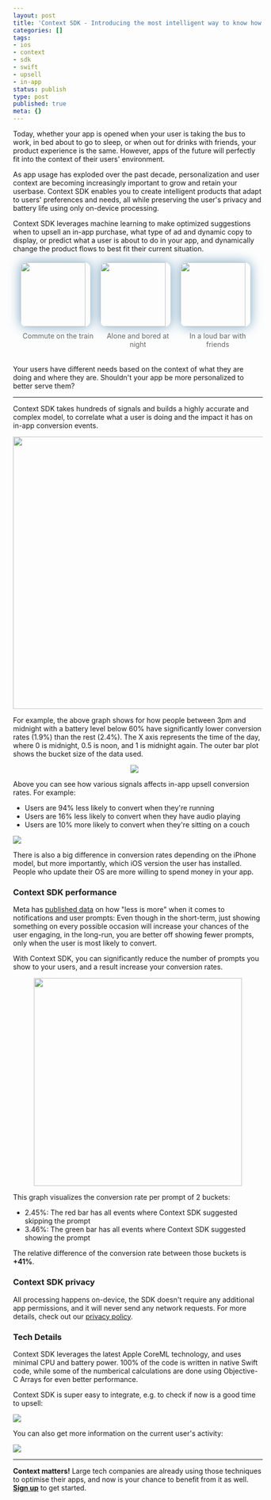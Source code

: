 ```yaml
---
layout: post
title: 'Context SDK - Introducing the most intelligent way to know how and when to monetize your user'
categories: []
tags:
- ios
- context
- sdk
- swift
- upsell
- in-app
status: publish
type: post
published: true
meta: {}
---
```


Today, whether your app is opened when your user is taking the bus to work, in bed about to go to sleep, or when out for drinks with friends, your product experience is the same. However, apps of the future will perfectly fit into the context of their users' environment.

As app usage has exploded over the past decade, personalization and user context are becoming increasingly important to grow and retain your userbase. Context SDK enables you to create intelligent products that adapt to users' preferences and needs, all while preserving the user's privacy and battery life using only on-device processing.

Context SDK leverages machine learning to make optimized suggestions when to upsell an in-app purchase, what type of ad and dynamic copy to display, or predict what a user is about to do in your app, and dynamically change the product flows to best fit their current situation.

<div id="context-grid">
    <div class="context-grid-row">
        <div class="context-grid-column">
            <img src="https://krausefx.com/assets/posts/context-sdk/pexels-ketut-subiyanto-4559756.jpg" width="200" />
            <p>Commute on the train</p>
        </div>
        <div class="context-grid-column">
            <img src="https://krausefx.com/assets/posts/context-sdk/pexels-mikotoraw-photographer-3367850.jpg" width="200" />
            <p>Alone and bored at night</p>
        </div>
        <div class="context-grid-column">
            <img src="https://krausefx.com/assets/posts/context-sdk/pexels-ketut-subiyanto-5055180.jpg" width="200" />
            <p>In a loud bar with friends</p>
        </div>
    </div>
</div>

Your users have different needs based on the context of what they are doing and where they are. Shouldn't your app be more personalized to better serve them?

----

Context SDK takes hundreds of signals and builds a highly accurate and complex model, to correlate what a user is doing and the impact it has on in-app conversion events.

<div align="center"><img src="https://krausefx.com/assets/posts/context-sdk/graphs-density_map.png" style="max-width: 100%; width: 550px;"></div>

For example, the above graph shows for how people between 3pm and midnight with a battery level below 60% have significantly lower conversion rates (1.9%) than the rest (2.4%). The X axis represents the time of the day, where 0 is midnight, 0.5 is noon, and 1 is midnight again. The outer bar plot shows the bucket size of the data used.

<div align="center"><img src="https://krausefx.com/assets/posts/context-sdk/graphs-signals.png" style="max-width: calc(100% + 30px); margin-left: -15px;"></div>

Above you can see how various signals affects in-app upsell conversion rates. For example:

- Users are 94% less likely to convert when they're running
- Users are 16% less likely to convert when they have audio playing
- Users are 10% more likely to convert when they're sitting on a couch

<img src="https://krausefx.com/assets/posts/context-sdk/devices-graph.png" />

There is also a big difference in conversion rates depending on the iPhone model, but more importantly, which iOS version the user has installed. People who update their OS are more willing to spend money in your app.


### Context SDK performance

Meta has [published data](https://medium.com/@AnalyticsAtMeta/notifications-why-less-is-more-how-facebook-has-been-increasing-both-user-satisfaction-and-app-9463f7325e7d) on how "less is more" when it comes to notifications and user prompts: Even though in the short-term, just showing something on every possible occasion will increase your chances of the user engaging, in the long-run, you are better off showing fewer prompts, only when the user is most likely to convert.


With Context SDK, you can significantly reduce the number of prompts you show to your users, and a result increase your conversion rates.

<div align="center"><img src="https://krausefx.com/assets/posts/context-sdk/graphs-conversion.png" style="max-width: 100%; width: 420px;" /></div>

This graph visualizes the conversion rate per prompt of 2 buckets:

- 2.45%: The red bar has all events where Context SDK suggested skipping the prompt
- 3.46%: The green bar has all events where Context SDK suggested showing the prompt

The relative difference of the conversion rate between those buckets is **+41%**.

### Context SDK privacy
All processing happens on-device, the SDK doesn't require any additional app permissions, and it will never send any network requests. For more details, check out our [privacy policy](https://contextsdk.com/privacy).

### Tech Details

Context SDK leverages the latest Apple CoreML technology, and uses minimal CPU and battery power. 100% of the code is written in native Swift code, while some of the numberical calculations are done using Objective-C Arrays for even better performance.

Context SDK is super easy to integrate, e.g. to check if now is a good time to upsell:

<img src="https://krausefx.com/assets/posts/context-sdk/code-sample-1.png" style="max-width: 80%;" />

You can also get more information on the current user's activity:

<img src="https://krausefx.com/assets/posts/context-sdk/code-sample-2.png" style="max-width: 90%;" />

--- 

**Context matters!** Large tech companies are already using those techniques to optimise their apps, and now is your chance to benefit from it as well. **[Sign up](https://contextsdk.com)** to get started.

<style type="text/css">
  #context-grid>div {
      display: flex;
      flex-wrap: wrap;
      justify-content: center;
  }
  
  #context-grid>div>div {
      flex: 0 0 30%;
      padding: 5px;
  }
  
  #context-grid>div>div>img {
      height: 130px;
      border-radius: 12px;
      box-shadow: 0 0 25px 0px #7aa5c1;
      object-fit: cover;
  }
  
  @media only screen and (min-width: 520px) {
      #context-grid>div>div>img {
          width: calc(100% - 10px);
      }
  }
  
  #context-grid>div>div>p {
      text-align: center;
      margin-top: 10px;
      font-size: 14px;
      color: #666;
  }
</style>
